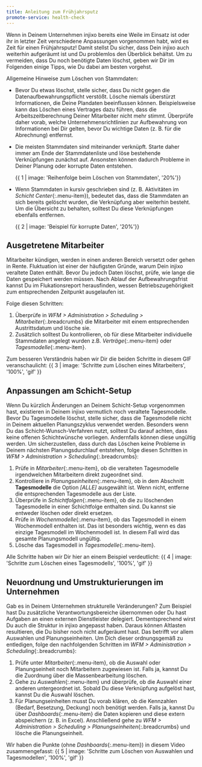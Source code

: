 ```yaml
---
title: Anleitung zum Frühjahrsputz
promote-service: health-check
---
```


Wenn in Deinem Unternehmen injixo bereits eine Weile im Einsatz ist oder ihr in letzter Zeit verschiedene Anpassungen vorgenommen habt, wird es Zeit für einen Frühjahrsputz!
Damit stellst Du sicher, dass Dein injixo auch weiterhin aufgeräumt ist und Du problemlos den Überblick behältst.
Um zu vermeiden, dass Du noch benötigte Daten löschst, geben wir Dir im Folgenden einige Tipps, wie Du dabei am besten vorgehst.

Allgemeine Hinweise zum Löschen von Stammdaten:

- Bevor Du etwas löschst, stelle sicher, dass Du nicht gegen die Datenaufbewahrungspflicht verstößt. Lösche niemals überstürzt Informationen, die Deine Plandaten beeinflussen können. Beispielsweise kann das Löschen eines Vertrages dazu führen, dass die Arbeitszeitberechnung Deiner Mitarbeiter nicht mehr stimmt. Überprüfe daher vorab, welche Unternehmensrichtlinien zur Aufbewahrung von Informationen bei Dir gelten, bevor Du wichtige Daten (z. B. für die Abrechnung) entfernst.
- Die meisten Stammdaten sind miteinander verknüpft. Starte daher immer am Ende der Stammdatenliste und löse bestehende Verknüpfungen zunächst auf. Ansonsten können dadurch Probleme in Deiner Planung oder korrupte Daten entstehen.

    {{ 1 | image: 'Reihenfolge beim Löschen von Stammdaten', '20%'}}

- Wenn Stammdaten in kursiv geschrieben sind (z. B. Aktivitäten im *Schicht Center*{:.menu-item}), bedeutet das, dass die Stammdaten an sich bereits gelöscht wurden, die Verknüpfung aber weiterhin besteht. Um die Übersicht zu behalten, solltest Du diese Verknüpfungen ebenfalls entfernen.

    {{ 2 | image: 'Beispiel für korrupte Daten', '20%'}}

## Ausgetretene Mitarbeiter
Mitarbeiter kündigen, werden in einen anderen Bereich versetzt oder gehen in Rente. Fluktuation ist einer der häufigsten Gründe, warum Dein injixo veraltete Daten enthält. Bevor Du jedoch Daten löschst, prüfe, wie lange die Daten gespeichert werden müssen. Nach Ablauf der Aufbewahrungsfrist kannst Du im Flukationsreport herausfinden, wessen Betriebszugehörigkeit zum entsprechenden Zeitpunkt ausgelaufen ist.

Folge diesen Schritten:

1. Überprüfe in *WFM > Administration > Scheduling > Mitarbeiter*{:.breadcrumbs} die Mitarbeiter mit einem entsprechenden Austrittsdatum und lösche sie.
2. Zusätzlich solltest Du kontrollieren, ob für diese Mitarbeiter individuelle Stammdaten angelegt wurden z.B. *Verträge*{:.menu-item} oder *Tagesmodelle*{:.menu-item}.

Zum besseren Verständnis haben wir Dir die beiden Schritte in diesem GIF veranschaulicht:
{{ 3 | image: 'Schritte zum Löschen eines Mitarbeiters', '100%', 'gif' }}


## Anpassungen am Schicht-Setup
Wenn Du kürzlich Änderungen an Deinem Schicht-Setup vorgenommen hast, existieren in Deinem injixo vermutlich noch veraltete Tagesmodelle.
Bevor Du Tagesmodelle löschst, stelle sicher, dass die Tagesmodelle nicht in Deinem aktuellen Planungszyklus verwendet werden. Besonders wenn Du das Schicht-Wunsch-Verfahren nutzt, solltest Du darauf achten, dass keine offenen Schichtwünsche vorliegen. Andernfalls können diese ungültig werden.
Um sicherzustellen, dass durch das Löschen keine Probleme in Deinem nächsten Planungsdurchlauf entstehen, folge diesen Schritten in *WFM > Administration > Scheduling*{:.breadcrumbs}:

1. Prüfe in *Mitarbeiter*{:.menu-item}, ob die veralteten Tagesmodelle irgendwelchen Mitarbeitern direkt zugeordnet sind.
2. Kontrolliere in *Planungseinheiten*{:.menu-item}, ob in dem Abschnitt **Tagesmodelle** die Option *[ALLE]* ausgewählt ist. Wenn nicht, entferne die entsprechenden Tagesmodelle aus der Liste.
3. Überprüfe in *Schichtfolgen*{:.menu-item}, ob die zu löschenden Tagesmodelle in einer Schichtfolge enthalten sind. Du kannst sie entweder löschen oder direkt ersetzen.
4. Prüfe in *Wochenmodelle*{:.menu-item}, ob das Tagesmodell in einem Wochenmodell enthalten ist. Das ist besonders wichtig, wenn es das einzige Tagesmodell im Wochenmodell ist. In diesem Fall wird das gesamte Planungsmodell ungültig.
5. Lösche das Tagesmodell in *Tagesmodelle*{:.menu-item}.

Alle Schritte haben wir Dir hier an einem Beispiel verdeutlicht:
{{ 4 | image: 'Schritte zum Löschen eines Tagesmodells', '100%', 'gif' }}

## Neuordnung und Umstrukturierungen im Unternehmen
Gab es in Deinem Unternehmen strukturelle Veränderungen? Zum Beispiel hast Du zusätzliche Verantwortungsbereiche übernommen oder Du hast Aufgaben an einen externen Dienstleister delegiert. Dementsprechend wirst Du auch die Struktur in injixo angepasst haben. Daraus können Altlasten resultieren, die Du bisher noch nicht aufgeräumt hast. Das betrifft vor allem Auswahlen und Planungseinheiten. Um Dich dieser ordnungsgemäß zu entledigen, folge den nachfolgenden Schritten im *WFM > Administration > Scheduling*{:.breadcrumbs}:

1. Prüfe unter *Mitarbeiter*{:.menu-item}, ob die Auswahl oder Planungseinheit noch Mitarbeitern zugewiesen ist. Falls ja, kannst Du die Zuordnung über die Massenbearbeitung löschen.
2. Gehe zu *Auswahlen*{:.menu-item} und überprüfe, ob die Auswahl einer anderen untergeordnet ist. Sobald Du diese Verknüpfung aufgelöst hast, kannst Du die Auswahl löschen.
3. Für Planungseinheiten musst Du vorab klären, ob die Kennzahlen (Bedarf, Besetzung, Deckung) noch benötigt werden. Falls ja, kannst Du über *Dashboards*{:.menu-item} die Daten kopieren und diese extern abspeichern (z. B. in Excel). Anschließend gehe zu *WFM > Administration > Scheduling > Planungseinheiten*{:.breadcrumbs} und lösche die Planungseinheit.

Wir haben die Punkte (ohne *Dashboards*{:.menu-item}) in diesem Video zusammengefasst:
{{ 5 | image: 'Schritte zum Löschen von Auswahlen und Tagesmodellen', '100%', 'gif' }}
